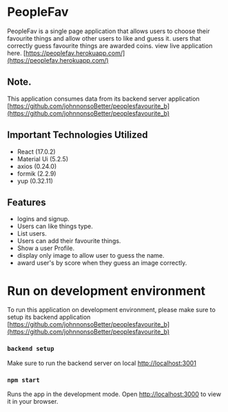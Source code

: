 # PeopleFav
PeopleFav is a single page application that allows users to choose their favourite things and allow other users to like and guess it. users that correctly guess favourite things are awarded coins. view live application here. [https://peoplefav.herokuapp.com/](https://peoplefav.herokuapp.com/)

## Note.
This application consumes data from its backend server application  [https://github.com/johnnonsoBetter/peoplesfavourite_b](https://github.com/johnnonsoBetter/peoplesfavourite_b)


## Important Technologies Utilized
* React (17.0.2)
* Material Ui (5.2.5)
* axios (0.24.0)
* formik (2.2.9)
* yup (0.32.11)

## Features
* logins and signup.
* Users can like things type.
* List users.
* Users can add their favourite things.
* Show a user Profile.
* display only image to allow user to guess the name.
* award user's by score when they guess an image correctly.


# Run on development environment
To run this application on development environment, please make sure to setup its backend application  [https://github.com/johnnonsoBetter/peoplesfavourite_b](https://github.com/johnnonsoBetter/peoplesfavourite_b)

### `backend setup`
Make sure to run the backend server on local [http://localhost:3001](http://localhost:3001)

### `npm start`

Runs the app in the development mode.
Open [http://localhost:3000](http://localhost:3000) to view it in your browser.


